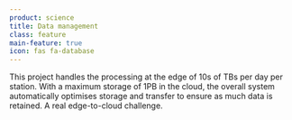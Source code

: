 ```yaml
---
product: science
title: Data management
class: feature
main-feature: true
icon: fas fa-database
---
```


This project handles the processing at the edge of 10s of TBs per day per station. With a maximum storage of 1PB in the cloud, the overall system automatically optimises storage and transfer to ensure as much data is retained. A real edge-to-cloud challenge.